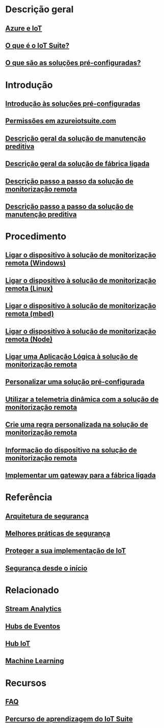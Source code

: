 # Descrição geral
## [Azure e IoT](iot-suite-what-is-azure-iot.md)
## [O que é o IoT Suite?](iot-suite-overview.md)
## [O que são as soluções pré-configuradas?](iot-suite-what-are-preconfigured-solutions.md)


# Introdução
## [Introdução às soluções pré-configuradas](iot-suite-getstarted-preconfigured-solutions.md)
## [Permissões em azureiotsuite.com](iot-suite-permissions.md)
## [Descrição geral da solução de manutenção preditiva](iot-suite-predictive-overview.md)
## [Descrição geral da solução de fábrica ligada](iot-suite-connected-factory-overview.md)
## [Descrição passo a passo da solução de monitorização remota](iot-suite-remote-monitoring-sample-walkthrough.md)
## [Descrição passo a passo da solução de manutenção preditiva](iot-suite-predictive-walkthrough.md)

# Procedimento
## [Ligar o dispositivo à solução de monitorização remota (Windows)](iot-suite-connecting-devices.md)
## [Ligar o dispositivo à solução de monitorização remota (Linux)](iot-suite-connecting-devices-linux.md)
## [Ligar o dispositivo à solução de monitorização remota (mbed)](iot-suite-connecting-devices-mbed.md)
## [Ligar o dispositivo à solução de monitorização remota (Node)](iot-suite-connecting-devices-node.md)
## [Ligar uma Aplicação Lógica à solução de monitorização remota](iot-suite-logic-apps-tutorial.md)
## [Personalizar uma solução pré-configurada](iot-suite-guidance-on-customizing-preconfigured-solutions.md)
## [Utilizar a telemetria dinâmica com a solução de monitorização remota](iot-suite-dynamic-telemetry.md)
## [Crie uma regra personalizada na solução de monitorização remota](iot-suite-custom-rule.md)
## [Informação do dispositivo na solução de monitorização remota](iot-suite-remote-monitoring-device-info.md)
## [Implementar um gateway para a fábrica ligada](iot-suite-connected-factory-gateway-deployment.md)

# Referência
## [Arquitetura de segurança](iot-security-architecture.md)
## [Melhores práticas de segurança](iot-security-best-practices.md)
## [Proteger a sua implementação de IoT](iot-suite-security-deployment.md)
## [Segurança desde o início](securing-iot-ground-up.md)

# Relacionado
## [Stream Analytics](/azure/stream-analytics/)
## [Hubs de Eventos](/azure/event-hubs/)
## [Hub IoT](/azure/iot-hub/)
## [Machine Learning](/azure/machine-learning/)

# Recursos
## [FAQ](iot-suite-faq.md)
## [Percurso de aprendizagem do IoT Suite](https://azure.microsoft.com/documentation/learning-paths/iot-suite/)




